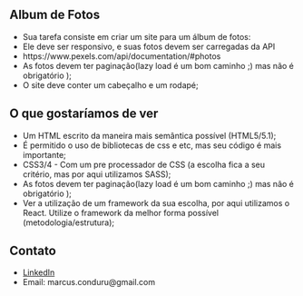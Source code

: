 <h2>Album de Fotos</h2>
<ul>
    <li>Sua tarefa consiste em criar um site para um álbum de fotos:</li>
    <li>Ele deve ser responsivo, e suas fotos devem ser carregadas da API</li>
    <li>https://www.pexels.com/api/documentation/#photos</li>
    <li>As fotos devem ter paginação(lazy load é um bom caminho ;) mas não é obrigatório );</li>
    <li>O site deve conter um cabeçalho e um rodapé;</li>
</ul>

<h2>O que gostaríamos de ver</h2>
<ul>
    <li>Um HTML escrito da maneira mais semântica possível (HTML5/5.1);</li>
    <li>É permitido o uso de bibliotecas de css e etc, mas seu código é mais importante;</li>
    <li>CSS3/4 - Com um pre processador de CSS (a escolha fica a seu critério, mas por aqui utilizamos SASS);</li>
    <li>As fotos devem ter paginação(lazy load é um bom caminho ;) mas não é obrigatório );</li>
    <li>Ver a utilização de um framework da sua escolha, por aqui utilizamos o React. Utilize o framework da melhor forma possível (metodologia/estrutura);</li>
</ul>

<h2>Contato</h2>
<ul>
    <li><a target="_blank" href="https://www.linkedin.com/in/marcus-vinicius-pinheiro-conduru/">LinkedIn</a> </li>
    <li>Email: marcus.conduru@gmail.com</li>
</ul>


